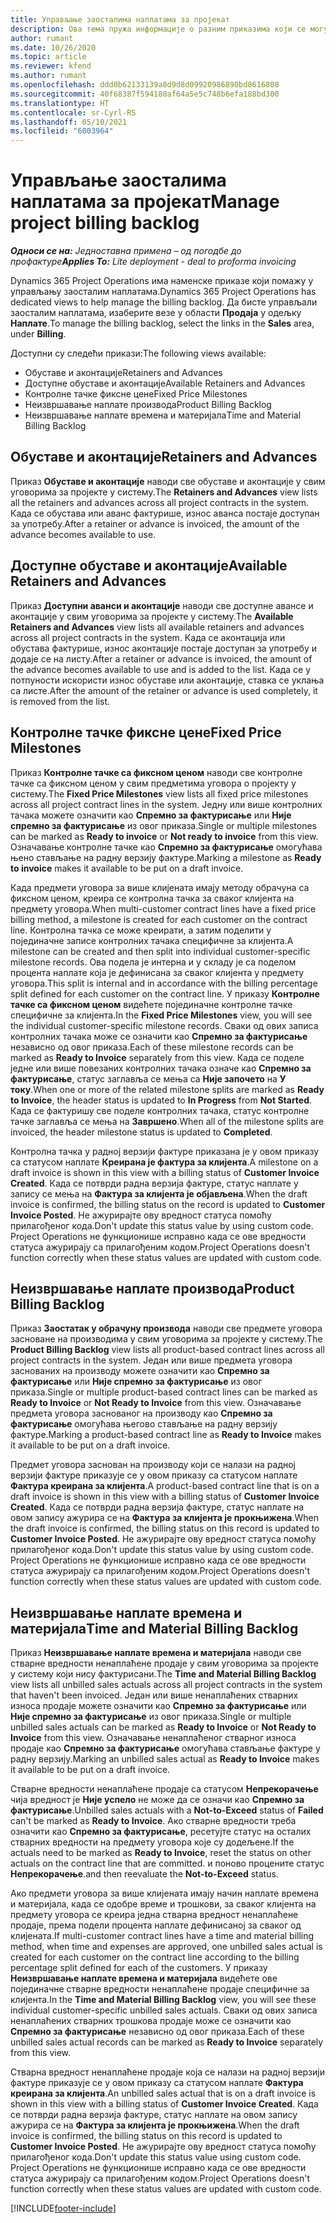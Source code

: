 ```yaml
---
title: Управљање заосталима наплатама за пројекат
description: Ова тема пружа информације о разним приказима који се могу користити приликом управљања заосталим обрачунима на пројектима.
author: rumant
ms.date: 10/26/2020
ms.topic: article
ms.reviewer: kfend
ms.author: rumant
ms.openlocfilehash: ddd0b62133139a8d9d8d09920986890bd8616808
ms.sourcegitcommit: 40f68387f594180af64a5e5c748b6efa188bd300
ms.translationtype: HT
ms.contentlocale: sr-Cyrl-RS
ms.lasthandoff: 05/10/2021
ms.locfileid: "6003964"
---
```

# <a name="manage-project-billing-backlog"></a><span data-ttu-id="816b0-103">Управљање заосталима наплатама за пројекат</span><span class="sxs-lookup"><span data-stu-id="816b0-103">Manage project billing backlog</span></span> 

<span data-ttu-id="816b0-104">_**Односи се на:** Једноставна примена – од погодбе до профактуре_</span><span class="sxs-lookup"><span data-stu-id="816b0-104">_**Applies To:** Lite deployment - deal to proforma invoicing_</span></span>

<span data-ttu-id="816b0-105">Dynamics 365 Project Operations има наменске приказе који помажу у управљању заосталим наплатама.</span><span class="sxs-lookup"><span data-stu-id="816b0-105">Dynamics 365 Project Operations has dedicated views to help manage the billing backlog.</span></span> <span data-ttu-id="816b0-106">Да бисте управљали заосталим наплатама, изаберите везе у области **Продаја** у одељку **Наплате**.</span><span class="sxs-lookup"><span data-stu-id="816b0-106">To manage the billing backlog, select the links in the **Sales** area, under **Billing**.</span></span> 

<span data-ttu-id="816b0-107">Доступни су следећи прикази:</span><span class="sxs-lookup"><span data-stu-id="816b0-107">The following views available:</span></span>

- <span data-ttu-id="816b0-108">Обуставе и аконтације</span><span class="sxs-lookup"><span data-stu-id="816b0-108">Retainers and Advances</span></span>
- <span data-ttu-id="816b0-109">Доступне обуставе и аконтације</span><span class="sxs-lookup"><span data-stu-id="816b0-109">Available Retainers and Advances</span></span>
- <span data-ttu-id="816b0-110">Контролне тачке фиксне цене</span><span class="sxs-lookup"><span data-stu-id="816b0-110">Fixed Price Milestones</span></span>
- <span data-ttu-id="816b0-111">Неизвршавање наплате производа</span><span class="sxs-lookup"><span data-stu-id="816b0-111">Product Billing Backlog</span></span>
- <span data-ttu-id="816b0-112">Неизвршавање наплате времена и материјала</span><span class="sxs-lookup"><span data-stu-id="816b0-112">Time and Material Billing Backlog</span></span>

## <a name="retainers-and-advances"></a><span data-ttu-id="816b0-113">Обуставе и аконтације</span><span class="sxs-lookup"><span data-stu-id="816b0-113">Retainers and Advances</span></span>

<span data-ttu-id="816b0-114">Приказ **Обуставе и аконтације** наводи све обуставе и аконтације у свим уговорима за пројекте у систему.</span><span class="sxs-lookup"><span data-stu-id="816b0-114">The **Retainers and Advances** view lists all the retainers and advances across all project contracts in the system.</span></span> <span data-ttu-id="816b0-115">Када се обустава или аванс фактурише, износ аванса постаје доступан за употребу.</span><span class="sxs-lookup"><span data-stu-id="816b0-115">After a retainer or advance is invoiced, the amount of the advance becomes available to use.</span></span>

## <a name="available-retainers-and-advances"></a><span data-ttu-id="816b0-116">Доступне обуставе и аконтације</span><span class="sxs-lookup"><span data-stu-id="816b0-116">Available Retainers and Advances</span></span>

<span data-ttu-id="816b0-117">Приказ **Доступни аванси и аконтације** наводи све доступне авансе и аконтације у свим уговорима за пројекте у систему.</span><span class="sxs-lookup"><span data-stu-id="816b0-117">The **Available Retainers and Advances** view lists all available retainers and advances across all project contracts in the system.</span></span> <span data-ttu-id="816b0-118">Када се аконтација или обустава фактурише, износ аконтације постаје доступан за употребу и додаје се на листу.</span><span class="sxs-lookup"><span data-stu-id="816b0-118">After a retainer or advance is invoiced, the amount of the advance becomes available to use and is added to the list.</span></span> <span data-ttu-id="816b0-119">Када се у потпуности искористи износ обуставе или аконтације, ставка се уклања са листе.</span><span class="sxs-lookup"><span data-stu-id="816b0-119">After the amount of the retainer or advance is used completely, it is removed from the list.</span></span>

## <a name="fixed-price-milestones"></a><span data-ttu-id="816b0-120">Контролне тачке фиксне цене</span><span class="sxs-lookup"><span data-stu-id="816b0-120">Fixed Price Milestones</span></span>

<span data-ttu-id="816b0-121">Приказ **Контролне тачке са фиксном ценом** наводи све контролне тачке са фиксном ценом у свим предметима уговора о пројекту у систему.</span><span class="sxs-lookup"><span data-stu-id="816b0-121">The **Fixed Price Milestones** view lists all fixed price milestones across all project contract lines in the system.</span></span> <span data-ttu-id="816b0-122">Једну или више контролних тачака можете означити као **Спремно за фактурисање** или **Није спремно за фактурисање** из овог приказа.</span><span class="sxs-lookup"><span data-stu-id="816b0-122">Single or multiple milestones can be marked as **Ready to invoice** or **Not ready to invoice** from this view.</span></span> <span data-ttu-id="816b0-123">Означавање контролне тачке као **Спремно за фактурисање** омогућава њено стављање на радну верзију фактуре.</span><span class="sxs-lookup"><span data-stu-id="816b0-123">Marking a milestone as **Ready to invoice** makes it available to be put on a draft invoice.</span></span>

<span data-ttu-id="816b0-124">Када предмети уговора за више клијената имају методу обрачуна са фиксном ценом, креира се контролна тачка за сваког клијента на предмету уговора.</span><span class="sxs-lookup"><span data-stu-id="816b0-124">When multi-customer contract lines have a fixed price billing method, a milestone is created for each customer on the contract line.</span></span> <span data-ttu-id="816b0-125">Контролна тачка се може креирати, а затим поделити у појединачне записе контролних тачака специфичне за клијента.</span><span class="sxs-lookup"><span data-stu-id="816b0-125">A milestone can be created and then split into individual customer-specific milestone records.</span></span> <span data-ttu-id="816b0-126">Ова подела је интерна и у складу је са поделом процента наплате која је дефинисана за сваког клијента у предмету уговора.</span><span class="sxs-lookup"><span data-stu-id="816b0-126">This split is internal and in accordance with the billing percentage split defined for each customer on the contract line.</span></span> <span data-ttu-id="816b0-127">У приказу **Контролне тачке са фиксном ценом** видећете појединачне контролне тачке специфичне за клијента.</span><span class="sxs-lookup"><span data-stu-id="816b0-127">In the **Fixed Price Milestones** view, you will see the individual customer-specific milestone records.</span></span> <span data-ttu-id="816b0-128">Сваки од ових записа контролних тачака може се означити као **Спремно за фактурисање** независно од овог приказа.</span><span class="sxs-lookup"><span data-stu-id="816b0-128">Each of these milestone records can be marked as **Ready to Invoice** separately from this view.</span></span> <span data-ttu-id="816b0-129">Када се поделе једне или више повезаних контролних тачака означе као **Спремно за фактурисање**, статус заглавља се мења са **Није започето** на **У току**.</span><span class="sxs-lookup"><span data-stu-id="816b0-129">When one or more of the related milestone splits are marked as **Ready to Invoice**, the header status is updated to **In Progress** from **Not Started**.</span></span> <span data-ttu-id="816b0-130">Када се фактуришу све поделе контролних тачака, статус контролне тачке заглавља се мења на **Завршено**.</span><span class="sxs-lookup"><span data-stu-id="816b0-130">When all of the milestone splits are invoiced, the header milestone status is updated to **Completed**.</span></span>

<span data-ttu-id="816b0-131">Контролна тачка у радној верзији фактуре приказана је у овом приказу са статусом наплате **Креирана је фактура за клијента**.</span><span class="sxs-lookup"><span data-stu-id="816b0-131">A milestone on a draft invoice is shown in this view with a billing status of **Customer Invoice Created**.</span></span> <span data-ttu-id="816b0-132">Када се потврди радна верзија фактуре, статус наплате у запису се мења на **Фактура за клијента је објављена**.</span><span class="sxs-lookup"><span data-stu-id="816b0-132">When the draft invoice is confirmed, the billing status on the record is updated to **Customer Invoice Posted**.</span></span> <span data-ttu-id="816b0-133">Не ажурирајте ову вредност статуса помоћу прилагођеног кода.</span><span class="sxs-lookup"><span data-stu-id="816b0-133">Don't update this status value by using custom code.</span></span> <span data-ttu-id="816b0-134">Project Operations не функционише исправно када се ове вредности статуса ажурирају са прилагођеним кодом.</span><span class="sxs-lookup"><span data-stu-id="816b0-134">Project Operations doesn't function correctly when these status values are updated with custom code.</span></span>

## <a name="product-billing-backlog"></a><span data-ttu-id="816b0-135">Неизвршавање наплате производа</span><span class="sxs-lookup"><span data-stu-id="816b0-135">Product Billing Backlog</span></span>

<span data-ttu-id="816b0-136">Приказ **Заостатак у обрачуну производа** наводи све предмете уговора засноване на производима у свим уговорима за пројекте у систему.</span><span class="sxs-lookup"><span data-stu-id="816b0-136">The **Product Billing Backlog** view lists all product-based contract lines across all project contracts in the system.</span></span> <span data-ttu-id="816b0-137">Један или више предмета уговора заснованих на производу можете означити као **Спремно за фактурисање** или **Није спремно за фактурисање** из овог приказа.</span><span class="sxs-lookup"><span data-stu-id="816b0-137">Single or multiple product-based contract lines can be marked as **Ready to Invoice** or **Not Ready to Invoice** from this view.</span></span> <span data-ttu-id="816b0-138">Означавање предмета уговора заснованог на производу као **Спремно за фактурисање** омогућава његово стављање на радну верзију фактуре.</span><span class="sxs-lookup"><span data-stu-id="816b0-138">Marking a product-based contract line as **Ready to Invoice** makes it available to be put on a draft invoice.</span></span>

<span data-ttu-id="816b0-139">Предмет уговора заснован на производу који се налази на радној верзији фактуре приказује се у овом приказу са статусом наплате **Фактура креирана за клијента**.</span><span class="sxs-lookup"><span data-stu-id="816b0-139">A product-based contract line that is on a draft invoice is shown in this view with a billing status of **Customer Invoice Created**.</span></span> <span data-ttu-id="816b0-140">Када се потврди радна верзија фактуре, статус наплате на овом запису ажурира се на **Фактура за клијента је прокњижена**.</span><span class="sxs-lookup"><span data-stu-id="816b0-140">When the draft invoice is confirmed, the billing status on this record is updated to **Customer Invoice Posted**.</span></span> <span data-ttu-id="816b0-141">Не ажурирајте ову вредност статуса помоћу прилагођеног кода.</span><span class="sxs-lookup"><span data-stu-id="816b0-141">Don't update this status value by using custom code.</span></span> <span data-ttu-id="816b0-142">Project Operations не функционише исправно када се ове вредности статуса ажурирају са прилагођеним кодом.</span><span class="sxs-lookup"><span data-stu-id="816b0-142">Project Operations doesn't function correctly when these status values are updated with custom code.</span></span>

## <a name="time-and-material-billing-backlog"></a><span data-ttu-id="816b0-143">Неизвршавање наплате времена и материјала</span><span class="sxs-lookup"><span data-stu-id="816b0-143">Time and Material Billing Backlog</span></span>

<span data-ttu-id="816b0-144">Приказ **Неизвршавање наплате времена и материјала** наводи све стварне вредности ненаплаћене продаје у свим уговорима за пројекте у систему који нису фактурисани.</span><span class="sxs-lookup"><span data-stu-id="816b0-144">The **Time and Material Billing Backlog** view lists all unbilled sales actuals across all project contracts in the system that haven't been invoiced.</span></span> <span data-ttu-id="816b0-145">Један или више ненаплаћених стварних износа продаје можете означити као **Спремно за фактурисање** или **Није спремно за фактурисање** из овог приказа.</span><span class="sxs-lookup"><span data-stu-id="816b0-145">Single or multiple unbilled sales actuals can be marked as **Ready to Invoice** or **Not Ready to Invoice** from this view.</span></span> <span data-ttu-id="816b0-146">Означавање ненаплаћеног стварног износа продаје као **Спремно за фактурисање** омогућава стављање фактуре у радну верзију.</span><span class="sxs-lookup"><span data-stu-id="816b0-146">Marking an unbilled sales actual as **Ready to Invoice** makes it available to be put on a draft invoice.</span></span>

<span data-ttu-id="816b0-147">Стварне вредности ненаплаћене продаје са статусом **Непрекорачење** чија вредност је **Није успело** не може да се означи као **Спремно за фактурисање**.</span><span class="sxs-lookup"><span data-stu-id="816b0-147">Unbilled sales actuals with a **Not-to-Exceed** status of **Failed** can't be marked as **Ready to Invoice**.</span></span> <span data-ttu-id="816b0-148">Ако стварне вредности треба означити као **Спремно за фактурисање**, ресетујте статус на осталих стварних вредности на предмету уговора које су додељене.</span><span class="sxs-lookup"><span data-stu-id="816b0-148">If the actuals need to be marked as **Ready to Invoice**, reset the status on other actuals on the contract line that are committed.</span></span> <span data-ttu-id="816b0-149">и поново процените статус **Непрекорачење**.</span><span class="sxs-lookup"><span data-stu-id="816b0-149">and then reevaluate the **Not-to-Exceed** status.</span></span>

<span data-ttu-id="816b0-150">Ако предмети уговора за више клијената имају начин наплате времена и материјала, када се одобре време и трошкови, за сваког клијента на предмету уговора се креира једна стварна вредност ненаплаћене продаје, према подели процента наплате дефинисаној за сваког од клијената.</span><span class="sxs-lookup"><span data-stu-id="816b0-150">If multi-customer contract lines have a time and material billing method, when time and expenses are approved, one unbilled sales actual is created for each customer on the contract line according to the billing percentage split defined for each of the customers.</span></span> <span data-ttu-id="816b0-151">У приказу **Неизвршавање наплате времена и материјала** видећете ове појединачне стварне вредности ненаплаћене продаје специфичне за клијента.</span><span class="sxs-lookup"><span data-stu-id="816b0-151">In the **Time and Material Billing Backlog** view, you will see these individual customer-specific unbilled sales actuals.</span></span> <span data-ttu-id="816b0-152">Сваки од ових записа ненаплаћених стварних трошкова продаје може се означити као **Спремно за фактурисање** независно од овог приказа.</span><span class="sxs-lookup"><span data-stu-id="816b0-152">Each of these unbilled sales actual records can be marked as **Ready to Invoice** separately from this view.</span></span>

<span data-ttu-id="816b0-153">Стварна вредност ненаплаћене продаје која се налази на радној верзији фактуре приказује се у овом приказу са статусом наплате **Фактура креирана за клијента**.</span><span class="sxs-lookup"><span data-stu-id="816b0-153">An unbilled sales actual that is on a draft invoice is shown in this view with a billing status of **Customer Invoice Created**.</span></span> <span data-ttu-id="816b0-154">Када се потврди радна верзија фактуре, статус наплате на овом запису ажурира се на **Фактура за клијента је прокњижена**.</span><span class="sxs-lookup"><span data-stu-id="816b0-154">When the draft invoice is confirmed, the billing status on this record is updated to **Customer Invoice Posted**.</span></span> <span data-ttu-id="816b0-155">Не ажурирајте ову вредност статуса помоћу прилагођеног кода.</span><span class="sxs-lookup"><span data-stu-id="816b0-155">Don't update this status value using custom code.</span></span> <span data-ttu-id="816b0-156">Project Operations не функционише исправно када се ове вредности статуса ажурирају са прилагођеним кодом.</span><span class="sxs-lookup"><span data-stu-id="816b0-156">Project Operations doesn't function correctly when these status values are updated with custom code.</span></span>


[!INCLUDE[footer-include](../../includes/footer-banner.md)]
